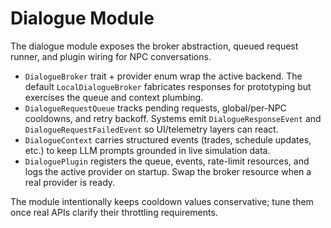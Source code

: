 # Dialogue Module

The dialogue module exposes the broker abstraction, queued request runner, and plugin wiring for NPC conversations.

- `DialogueBroker` trait + provider enum wrap the active backend. The default `LocalDialogueBroker` fabricates responses for prototyping but exercises the queue and context plumbing.
- `DialogueRequestQueue` tracks pending requests, global/per-NPC cooldowns, and retry backoff. Systems emit `DialogueResponseEvent` and `DialogueRequestFailedEvent` so UI/telemetry layers can react.
- `DialogueContext` carries structured events (trades, schedule updates, etc.) to keep LLM prompts grounded in live simulation data.
- `DialoguePlugin` registers the queue, events, rate-limit resources, and logs the active provider on startup. Swap the broker resource when a real provider is ready.

The module intentionally keeps cooldown values conservative; tune them once real APIs clarify their throttling requirements.
